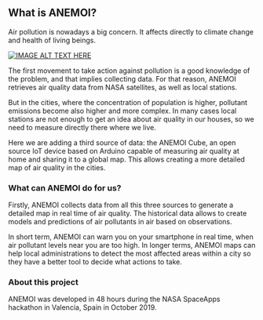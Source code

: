 ## What is ANEMOI?

Air pollution is nowadays a big concern. It affects directly to climate change and health of living beings. 

[![IMAGE ALT TEXT HERE](https://img.youtube.com/vi/ZGNV0rbY7mY/0.jpg)](https://youtu.be/ZGNV0rbY7mY)

The first movement to take action against pollution is a good knowledge of the problem, and that implies collecting data. For that reason, ANEMOI retrieves air quality data from NASA satellites, as well as local stations.

But in the cities, where the concentration of population is higher, pollutant emissions become also higher and more complex. In many cases local stations are not enough to get an idea about air quality in our houses, so we need to measure directly there where we live.

Here we are adding a third source of data: the ANEMOI Cube, an open source IoT device based on Arduino capable of measuring air quality at home and sharing it to a global map. This allows creating a more detailed map of air quality in the cities.


### What can ANEMOI do for us?

Firstly, ANEMOI collects data from all this three sources to generate a detailed map in real time of air quality. The historical data allows to create models and predictions of air pollutants in air based on observations.

In short term, ANEMOI can warn you on your smartphone in real time, when air pollutant levels near you are too high. In longer terms, ANEMOI maps can help local administrations to detect the most affected areas within a city so they have a better tool to decide what actions to take. 


### About this project

ANEMOI was developed in 48 hours during the NASA SpaceApps hackathon in Valencia, Spain in October 2019.
